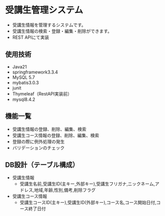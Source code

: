 # 受講生管理システム
 - 受講生情報を管理するシステムです。<br >
 - 受講生情報の検索・登録・編集・削除ができます。 <br >
 - REST APIにて実装 <br >

## 使用技術
- Java21
- springframework3.3.4
- MySQL 5.7
- mybatis3.0.3
- junit
- Thymeleaf（RestAPI実装前）
- mysql8.4.2

## 機能一覧
- 受講生情報の登録、削除、編集、検索
- 受講生コース情報の登録、削除、編集、検索
- 登録の際に例外処理の発生
- バリデーションのチェック

## DB設計（テーブル構成）
- 受講生情報
  - 受講生名前,受講生ID(主キー,外部キー),受講生フリガナ,ニックネーム,アドレス,地域,年齢,性別,備考,削除フラグ
- 受講生コース情報
  - 受講生コースID(主キー),受講生ID(外部キー),コース名,コース開始日付,コース終了日付


    
